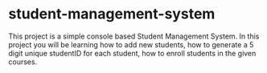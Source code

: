 # student-management-system
This project is a simple console based Student Management System. In this project you will be learning how to add new students, how to generate a 5 digit unique studentID for each student, how to enroll students in the given courses.
